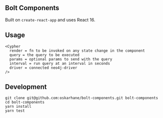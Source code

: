 ## Bolt Components

Built on `create-react-app` and uses React 16.

## Usage

```
<Cypher
  render = fn to be invoked on any state change in the component
  query = the query to be executed
  params = optional params to send with the query
  interval = run query at an interval in seconds
  driver = connected neo4j-driver
/>

```

## Development

```
git clone git@github.com:oskarhane/bolt-components.git bolt-components
cd bolt-components
yarn install
yarn test
```
